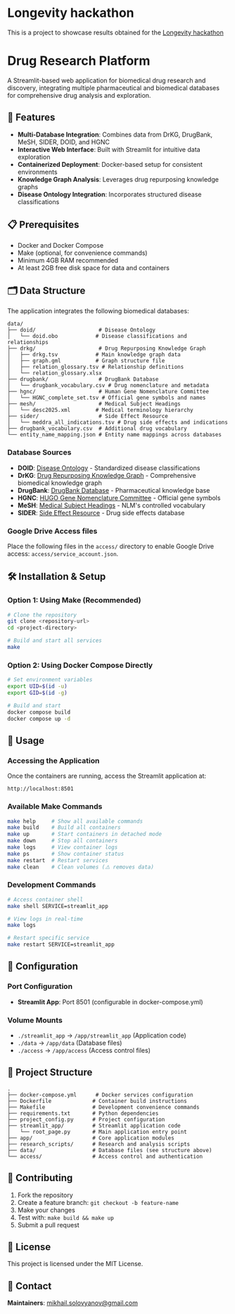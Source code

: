 # Longevity hackathon
This is a project to showcase results obtained for the [Longevity hackathon](https://forimmortality.ai/ru/)

# Drug Research Platform

A Streamlit-based web application for biomedical drug research and discovery, integrating multiple pharmaceutical and biomedical databases for comprehensive drug analysis and exploration.

## 🚀 Features

- **Multi-Database Integration**: Combines data from DrKG, DrugBank, MeSH, SIDER, DOID, and HGNC
- **Interactive Web Interface**: Built with Streamlit for intuitive data exploration
- **Containerized Deployment**: Docker-based setup for consistent environments
- **Knowledge Graph Analysis**: Leverages drug repurposing knowledge graphs
- **Disease Ontology Integration**: Incorporates structured disease classifications

## 📋 Prerequisites

- Docker and Docker Compose
- Make (optional, for convenience commands)
- Minimum 4GB RAM recommended
- At least 2GB free disk space for data and containers

## 🗂️ Data Structure

The application integrates the following biomedical databases:

```
data/
├── doid/                    # Disease Ontology
│   └── doid.obo            # Disease classifications and relationships
├── drkg/                    # Drug Repurposing Knowledge Graph
│   ├── drkg.tsv            # Main knowledge graph data
│   ├── graph.gml           # Graph structure file
│   ├── relation_glossary.tsv # Relationship definitions
│   └── relation_glossary.xlsx
├── drugbank/                # DrugBank Database
│   └── drugbank_vocabulary.csv # Drug nomenclature and metadata
├── hgnc/                    # Human Gene Nomenclature Committee
│   └── HGNC_complete_set.tsv # Official gene symbols and names
├── mesh/                    # Medical Subject Headings
│   └── desc2025.xml        # Medical terminology hierarchy
├── sider/                   # Side Effect Resource
│   └── meddra_all_indications.tsv # Drug side effects and indications
├── drugbank_vocabulary.csv  # Additional drug vocabulary
└── entity_name_mapping.json # Entity name mappings across databases
```

### Database Sources

- **DOID**: [Disease Ontology](https://disease-ontology.org/) - Standardized disease classifications
- **DrKG**: [Drug Repurposing Knowledge Graph](https://github.com/gnn4dr/DRKG) - Comprehensive biomedical knowledge graph
- **DrugBank**: [DrugBank Database](https://go.drugbank.com/) - Pharmaceutical knowledge base
- **HGNC**: [HUGO Gene Nomenclature Committee](https://www.genenames.org/) - Official gene symbols
- **MeSH**: [Medical Subject Headings](https://www.nlm.nih.gov/mesh/) - NLM's controlled vocabulary
- **SIDER**: [Side Effect Resource](http://sideeffects.embl.de/) - Drug side effects database


### Google Drive Access files

Place the following files in the `access/` directory to enable Google Drive access:
`access/service_account.json`.

## 🛠️ Installation & Setup

### Option 1: Using Make (Recommended)

```bash
# Clone the repository
git clone <repository-url>
cd <project-directory>

# Build and start all services
make
```

### Option 2: Using Docker Compose Directly

```bash
# Set environment variables
export UID=$(id -u)
export GID=$(id -g)

# Build and start
docker compose build
docker compose up -d
```

## 🚀 Usage

### Accessing the Application

Once the containers are running, access the Streamlit application at:
```
http://localhost:8501
```

### Available Make Commands

```bash
make help     # Show all available commands
make build    # Build all containers
make up       # Start containers in detached mode
make down     # Stop all containers
make logs     # View container logs
make ps       # Show container status
make restart  # Restart services
make clean    # Clean volumes (⚠️ removes data)
```

### Development Commands

```bash
# Access container shell
make shell SERVICE=streamlit_app

# View logs in real-time
make logs

# Restart specific service
make restart SERVICE=streamlit_app
```

## 🔧 Configuration



### Port Configuration

- **Streamlit App**: Port 8501 (configurable in docker-compose.yml)

### Volume Mounts

- `./streamlit_app` → `/app/streamlit_app` (Application code)
- `./data` → `/app/data` (Database files)
- `./access` → `/app/access` (Access control files)

## 📁 Project Structure

```
.
├── docker-compose.yml      # Docker services configuration
├── Dockerfile             # Container build instructions
├── Makefile               # Development convenience commands
├── requirements.txt       # Python dependencies
├── project_config.py      # Project configuration
├── streamlit_app/         # Streamlit application code
│   └── root_page.py       # Main application entry point
├── app/                   # Core application modules
├── research_scripts/      # Research and analysis scripts
├── data/                  # Database files (see structure above)
└── access/                # Access control and authentication
```

## 🤝 Contributing

1. Fork the repository
2. Create a feature branch: `git checkout -b feature-name`
3. Make your changes
4. Test with: `make build && make up`
5. Submit a pull request

## 📄 License

This project is licensed under the MIT License.

## 📧 Contact

**Maintainers**: mikhail.solovyanov@gmail.com

